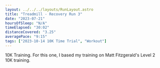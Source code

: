 ```yaml
---
layout: ../../../layouts/RunLayout.astro
title: "Treadmill - Recovery Run 3"
date: "2023-07-21"
hoursOfSleep: "N/A"
timeElapsed: "30:02"
distanceCovered: "3.25"
averagePace: "9:15"
tags: ["2023-10-14 10K Time Trial", "Workout"]
---
```


10K Training. For this one, I based my training on Matt Fitzgerald's Level 2 10K training.
